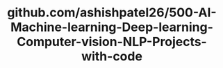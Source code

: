 ---
layout: post
title: github.com/ashishpatel26/500-AI-Machine-learning-Deep-learning-Computer-vision-NLP-Projects-with-code
categories: link
tags: [انگلیسی, برنامه‌نویسی]
---